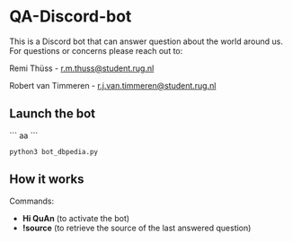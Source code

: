 # QA-Discord-bot
This is a Discord bot that can answer question about the world around us. For questions or concerns please reach out to:

Remi Thüss - r.m.thuss@student.rug.nl

Robert van Timmeren - r.j.van.timmeren@student.rug.nl

<h2>Launch the bot</h2>
```
aa
```

```
python3 bot_dbpedia.py
```

<h2>How it works</h2>
Commands:
<ul>
  <li><b>Hi QuAn</b> (to activate the bot)</li>
  <li><b>!source</b> (to retrieve the source of the last answered question)</li>
</ul>

